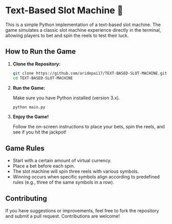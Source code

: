 
# Text-Based Slot Machine 🎰

This is a simple Python implementation of a text-based slot machine. The game simulates a classic slot machine experience directly in the terminal, allowing players to bet and spin the reels to test their luck.

## How to Run the Game

1. **Clone the Repository:**

   ```bash
   git clone https://github.com/aridepai17/TEXT-BASED-SLOT-MACHINE.git
   cd TEXT-BASED-SLOT-MACHINE
   ```

2. **Run the Game:**

   Make sure you have Python installed (version 3.x).

   ```bash
   python main.py
   ```

3. **Enjoy the Game!**

   Follow the on-screen instructions to place your bets, spin the reels, and see if you hit the jackpot!

## Game Rules

- Start with a certain amount of virtual currency.
- Place a bet before each spin.
- The slot machine will spin three reels with various symbols.
- Winning occurs when specific symbols align according to predefined rules (e.g., three of the same symbols in a row).

## Contributing

If you have suggestions or improvements, feel free to fork the repository and submit a pull request. Contributions are welcome!
